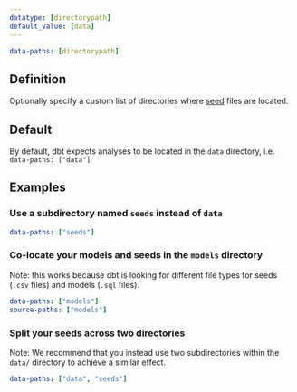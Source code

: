 ```yaml
---
datatype: [directorypath]
default_value: [data]
---
```

<File name='dbt_project.yml'>

```yml
data-paths: [directorypath]
```

</File>

## Definition
Optionally specify a custom list of directories where [seed](docs/building-a-dbt-project/seeds.md) files are located.

## Default

By default, dbt expects analyses to be located in the `data` directory, i.e. `data-paths: ["data"]`

## Examples
### Use a subdirectory named `seeds` instead of `data`

<File name='dbt_project.yml'>

```yml
data-paths: ["seeds"]
```

</File>

### Co-locate your models and seeds in the `models` directory
Note: this works because dbt is looking for different file types for seeds (`.csv` files) and models (`.sql` files).

<File name='dbt_project.yml'>

```yml
data-paths: ["models"]
source-paths: ["models"]
```

</File>

### Split your seeds across two directories
Note: We recommend that you instead use two subdirectories within the `data/` directory to achieve a similar effect.

<File name='dbt_project.yml'>

```yml
data-paths: ["data", "seeds"]
```

</File>
